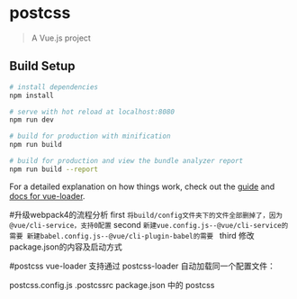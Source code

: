 # postcss

> A Vue.js project

## Build Setup

``` bash
# install dependencies
npm install

# serve with hot reload at localhost:8080
npm run dev

# build for production with minification
npm run build

# build for production and view the bundle analyzer report
npm run build --report
```

For a detailed explanation on how things work, check out the [guide](http://vuejs-templates.github.io/webpack/) and [docs for vue-loader](http://vuejs.github.io/vue-loader).

#升级webpack4的流程分析
  first
    ``将build/config文件夹下的文件全部删掉了，因为@vue/cli-service，支持0配置``
  second
    ``新建vue.config.js--@vue/cli-service的需要
    新建babel.config.js--@vue/cli-plugin-babel的需要
    ``
  third
    修改package.json的内容及启动方式

#postcss
vue-loader 支持通过 postcss-loader 自动加载同一个配置文件：

postcss.config.js
.postcssrc
package.json 中的 postcss
